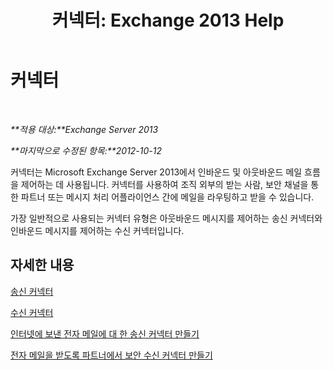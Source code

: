 ﻿---
title: '커넥터: Exchange 2013 Help'
TOCTitle: 커넥터
ms:assetid: 73559b0c-fc0e-41fd-84df-d07442137a0c
ms:mtpsurl: https://technet.microsoft.com/ko-kr/library/JJ657461(v=EXCHG.150)
ms:contentKeyID: 50483422
ms.date: 05/22/2018
mtps_version: v=EXCHG.150
ms.translationtype: MT
---

# 커넥터

 

_**적용 대상:**Exchange Server 2013_

_**마지막으로 수정된 항목:**2012-10-12_

커넥터는 Microsoft Exchange Server 2013에서 인바운드 및 아웃바운드 메일 흐름을 제어하는 데 사용됩니다. 커넥터를 사용하여 조직 외부의 받는 사람, 보안 채널을 통한 파트너 또는 메시지 처리 어플라이언스 간에 메일을 라우팅하고 받을 수 있습니다.

가장 일반적으로 사용되는 커넥터 유형은 아웃바운드 메시지를 제어하는 송신 커넥터와 인바운드 메시지를 제어하는 수신 커넥터입니다.

## 자세한 내용

[송신 커넥터](send-connectors-exchange-2013-help.md)

[수신 커넥터](receive-connectors-exchange-2013-help.md)

[인터넷에 보낸 전자 메일에 대 한 송신 커넥터 만들기](create-a-send-connector-for-email-sent-to-the-internet-exchange-2013-help.md)

[전자 메일을 받도록 파트너에서 보안 수신 커넥터 만들기](create-a-secure-receive-connector-to-receive-email-from-a-partner-exchange-2013-help.md)

